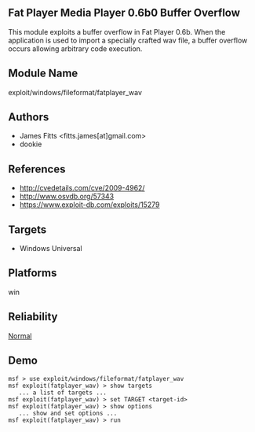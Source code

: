 ## Fat Player Media Player 0.6b0 Buffer Overflow

This module exploits a buffer overflow in Fat Player 0.6b. 
When the application is used to import a specially crafted 
wav file, a buffer overflow occurs allowing arbitrary code 
execution.


## Module Name
exploit/windows/fileformat/fatplayer_wav

## Authors
* James Fitts <fitts.james[at]gmail.com>
* dookie


## References
* http://cvedetails.com/cve/2009-4962/
* http://www.osvdb.org/57343
* https://www.exploit-db.com/exploits/15279



## Targets
* Windows Universal


## Platforms
win

## Reliability
[Normal](https://github.com/rapid7/metasploit-framework/wiki/Exploit-Ranking)

## Demo

```
msf > use exploit/windows/fileformat/fatplayer_wav
msf exploit(fatplayer_wav) > show targets
   ... a list of targets ...
msf exploit(fatplayer_wav) > set TARGET <target-id>
msf exploit(fatplayer_wav) > show options
   ... show and set options ...
msf exploit(fatplayer_wav) > run
```
    
    